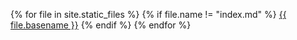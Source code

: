 {% for file in site.static_files %}
{% if file.name != "index.md" %}
[{{ file.basename }}]({{site.baseurl}}/{{file.basename}}.html)
{% endif %}
{% endfor %}
